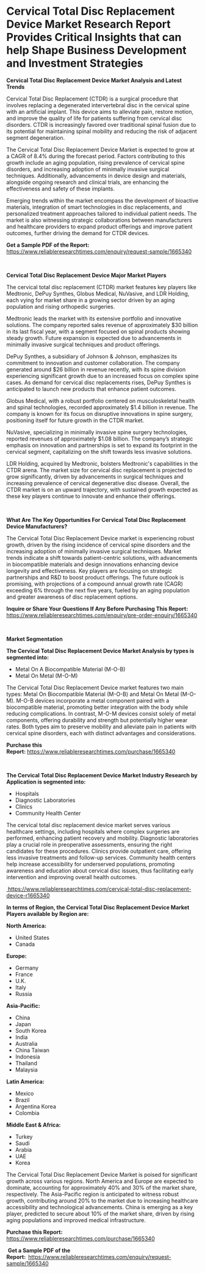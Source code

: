 <p><h1>Cervical Total Disc Replacement Device Market Research Report Provides Critical Insights that can help Shape Business Development and Investment Strategies</h1></p><p><strong>Cervical Total Disc Replacement Device Market Analysis and Latest Trends</strong></p>
<p><p>Cervical Total Disc Replacement (CTDR) is a surgical procedure that involves replacing a degenerated intervertebral disc in the cervical spine with an artificial implant. This device aims to alleviate pain, restore motion, and improve the quality of life for patients suffering from cervical disc disorders. CTDR is increasingly favored over traditional spinal fusion due to its potential for maintaining spinal mobility and reducing the risk of adjacent segment degeneration.</p><p>The Cervical Total Disc Replacement Device Market is expected to grow at a CAGR of 8.4% during the forecast period. Factors contributing to this growth include an aging population, rising prevalence of cervical spine disorders, and increasing adoption of minimally invasive surgical techniques. Additionally, advancements in device design and materials, alongside ongoing research and clinical trials, are enhancing the effectiveness and safety of these implants.</p><p>Emerging trends within the market encompass the development of bioactive materials, integration of smart technologies in disc replacements, and personalized treatment approaches tailored to individual patient needs. The market is also witnessing strategic collaborations between manufacturers and healthcare providers to expand product offerings and improve patient outcomes, further driving the demand for CTDR devices.</p></p>
<p><strong>Get a Sample PDF of the Report:&nbsp;</strong> <a href="https://www.reliableresearchtimes.com/enquiry/request-sample/1665340?utm_campaign=3721&utm_medium=2&utm_source=Github&utm_content=ia&utm_term=16042025&utm_id=cervical-total-disc-replacement-device">https://www.reliableresearchtimes.com/enquiry/request-sample/1665340</a></p>
<p>&nbsp;</p>
<p><strong>Cervical Total Disc Replacement Device Major Market Players</strong></p>
<p><p>The cervical total disc replacement (CTDR) market features key players like Medtronic, DePuy Synthes, Globus Medical, NuVasive, and LDR Holding, each vying for market share in a growing sector driven by an aging population and rising orthopedic surgeries.</p><p>Medtronic leads the market with its extensive portfolio and innovative solutions. The company reported sales revenue of approximately $30 billion in its last fiscal year, with a segment focused on spinal products showing steady growth. Future expansion is expected due to advancements in minimally invasive surgical techniques and product offerings.</p><p>DePuy Synthes, a subsidiary of Johnson & Johnson, emphasizes its commitment to innovation and customer collaboration. The company generated around $26 billion in revenue recently, with its spine division experiencing significant growth due to an increased focus on complex spine cases. As demand for cervical disc replacements rises, DePuy Synthes is anticipated to launch new products that enhance patient outcomes.</p><p>Globus Medical, with a robust portfolio centered on musculoskeletal health and spinal technologies, recorded approximately $1.4 billion in revenue. The company is known for its focus on disruptive innovations in spine surgery, positioning itself for future growth in the CTDR market.</p><p>NuVasive, specializing in minimally invasive spine surgery technologies, reported revenues of approximately $1.08 billion. The company’s strategic emphasis on innovation and partnerships is set to expand its footprint in the cervical segment, capitalizing on the shift towards less invasive solutions.</p><p>LDR Holding, acquired by Medtronic, bolsters Medtronic's capabilities in the CTDR arena. The market size for cervical disc replacement is projected to grow significantly, driven by advancements in surgical techniques and increasing prevalence of cervical degenerative disc disease. Overall, the CTDR market is on an upward trajectory, with sustained growth expected as these key players continue to innovate and enhance their offerings.</p></p>
<p>&nbsp;</p>
<p><strong>What Are The Key Opportunities For Cervical Total Disc Replacement Device Manufacturers?</strong></p>
<p><p>The Cervical Total Disc Replacement Device market is experiencing robust growth, driven by the rising incidence of cervical spine disorders and the increasing adoption of minimally invasive surgical techniques. Market trends indicate a shift towards patient-centric solutions, with advancements in biocompatible materials and design innovations enhancing device longevity and effectiveness. Key players are focusing on strategic partnerships and R&D to boost product offerings. The future outlook is promising, with projections of a compound annual growth rate (CAGR) exceeding 6% through the next five years, fueled by an aging population and greater awareness of disc replacement options.</p></p>
<p><strong>Inquire or Share Your Questions If Any Before Purchasing This Report:</strong> <a href="https://www.reliableresearchtimes.com/enquiry/pre-order-enquiry/1665340?utm_campaign=3721&utm_medium=2&utm_source=Github&utm_content=ia&utm_term=16042025&utm_id=cervical-total-disc-replacement-device">https://www.reliableresearchtimes.com/enquiry/pre-order-enquiry/1665340</a></p>
<p>&nbsp;</p>
<p><strong>Market Segmentation</strong></p>
<p><strong>The Cervical Total Disc Replacement Device Market Analysis by types is segmented into:</strong></p>
<p><ul><li>Metal On A Biocompatible Material (M-O-B)</li><li>Metal On Metal (M-O-M)</li></ul></p>
<p><p>The Cervical Total Disc Replacement Device market features two main types: Metal On Biocompatible Material (M-O-B) and Metal On Metal (M-O-M). M-O-B devices incorporate a metal component paired with a biocompatible material, promoting better integration with the body while reducing complications. In contrast, M-O-M devices consist solely of metal components, offering durability and strength but potentially higher wear rates. Both types aim to preserve mobility and alleviate pain in patients with cervical spine disorders, each with distinct advantages and considerations.</p></p>
<p><strong>Purchase this Report:&nbsp;</strong><a href="https://www.reliableresearchtimes.com/purchase/1665340?utm_campaign=3721&utm_medium=2&utm_source=Github&utm_content=ia&utm_term=16042025&utm_id=cervical-total-disc-replacement-device">https://www.reliableresearchtimes.com/purchase/1665340</a></p>
<p>&nbsp;</p>
<p><strong>The Cervical Total Disc Replacement Device Market Industry Research by Application is segmented into:</strong></p>
<p><ul><li>Hospitals</li><li>Diagnostic Laboratories</li><li>Clinics</li><li>Community Health Center</li></ul></p>
<p><p>The cervical total disc replacement device market serves various healthcare settings, including hospitals where complex surgeries are performed, enhancing patient recovery and mobility. Diagnostic laboratories play a crucial role in preoperative assessments, ensuring the right candidates for these procedures. Clinics provide outpatient care, offering less invasive treatments and follow-up services. Community health centers help increase accessibility for underserved populations, promoting awareness and education about cervical disc issues, thus facilitating early intervention and improving overall health outcomes.</p></p>
<p><a href="https://www.reliableresearchtimes.com/cervical-total-disc-replacement-device-r1665340?utm_campaign=3721&utm_medium=2&utm_source=Github&utm_content=ia&utm_term=16042025&utm_id=cervical-total-disc-replacement-device">&nbsp;https://www.reliableresearchtimes.com/cervical-total-disc-replacement-device-r1665340</a></p>
<p><strong>In terms of Region, the Cervical Total Disc Replacement Device Market Players available by Region are:</strong></p>
<p>
    <p> <strong> North America: </strong>
        <ul>
            <li>United States</li>
            <li>Canada</li>
        </ul>
        </p> 
    <p> <strong> Europe: </strong>
        <ul>
            <li>Germany</li>
            <li>France</li>
            <li>U.K.</li>
            <li>Italy</li>
            <li>Russia</li>
        </ul>
        </p> 
    <p> <strong> Asia-Pacific: </strong>
        <ul>
            <li>China</li>
            <li>Japan</li>
            <li>South Korea</li>
            <li>India</li>
            <li>Australia</li>
            <li>China Taiwan</li>
            <li>Indonesia</li>
            <li>Thailand</li>
            <li>Malaysia</li>
        </ul>
        </p> 
    <p> <strong> Latin America: </strong>
        <ul>
            <li>Mexico</li>
            <li>Brazil</li>
            <li>Argentina Korea</li>
            <li>Colombia</li>
        </ul>
        </p> 
    <p> <strong> Middle East & Africa: </strong>
        <ul>
            <li>Turkey</li>
            <li>Saudi</li>
            <li>Arabia</li>
            <li>UAE</li>
            <li>Korea</li>
        </ul>
    </p>
    </p>
<p><p>The Cervical Total Disc Replacement Device Market is poised for significant growth across various regions. North America and Europe are expected to dominate, accounting for approximately 40% and 30% of the market share, respectively. The Asia-Pacific region is anticipated to witness robust growth, contributing around 20% to the market due to increasing healthcare accessibility and technological advancements. China is emerging as a key player, predicted to secure about 10% of the market share, driven by rising aging populations and improved medical infrastructure.</p></p>
<p><strong>Purchase this Report: </strong><a href="https://www.reliableresearchtimes.com/purchase/1665340?utm_campaign=3721&utm_medium=2&utm_source=Github&utm_content=ia&utm_term=16042025&utm_id=cervical-total-disc-replacement-device">https://www.reliableresearchtimes.com/purchase/1665340</a></p>
<p>&nbsp;<strong>Get a Sample PDF of the Report:&nbsp;&nbsp;</strong><a href="https://www.reliableresearchtimes.com/enquiry/request-sample/1665340?utm_campaign=3721&utm_medium=2&utm_source=Github&utm_content=ia&utm_term=16042025&utm_id=cervical-total-disc-replacement-device">https://www.reliableresearchtimes.com/enquiry/request-sample/1665340</a></p>
<p><strong></strong></p>
<p><p></p><p></p><p></p></p>